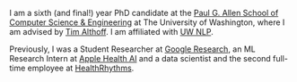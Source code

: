 I am a sixth (and final!) year PhD candidate at the [Paul G. Allen School of Computer Science & Engineering](https://www.cs.washington.edu/) at The University of Washington, where I am advised by [Tim Althoff](http://www.timalthoff.com/). I am affiliated with [UW NLP](https://twitter.com/uwnlp).

 Previously, I was a Student Researcher at [Google Research](https://research.google/), an ML Research Intern at [Apple Health AI](https://machinelearning.apple.com/work-with-us) and a data scientist and the second full-time employee at [HealthRhythms](https://www.healthrhythms.com). 